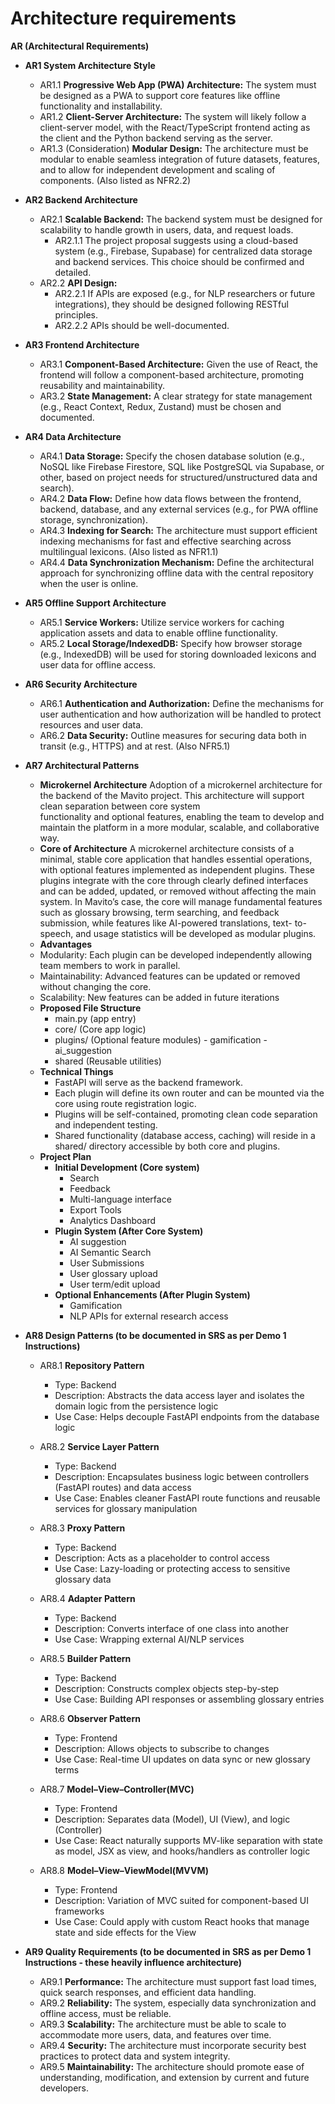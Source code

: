 # Architecture requirements

**AR (Architectural Requirements)**

- **AR1 System Architecture Style**
  - AR1.1 **Progressive Web App (PWA) Architecture:** The system must be designed as a PWA to support core features like offline functionality and installability.
  - AR1.2 **Client-Server Architecture:** The system will likely follow a client-server model, with the React/TypeScript frontend acting as the client and the Python backend serving as the server.
  - AR1.3 (Consideration) **Modular Design:** The architecture must be modular to enable seamless integration of future datasets, features, and to allow for independent development and scaling of components. (Also listed as NFR2.2)
- **AR2 Backend Architecture**
  - AR2.1 **Scalable Backend:** The backend system must be designed for scalability to handle growth in users, data, and request loads.
    - AR2.1.1 The project proposal suggests using a cloud-based system (e.g., Firebase, Supabase) for centralized data storage and backend services. This choice should be confirmed and detailed.
  - AR2.2 **API Design:**
    - AR2.2.1 If APIs are exposed (e.g., for NLP researchers or future integrations), they should be designed following RESTful principles.
    - AR2.2.2 APIs should be well-documented.
- **AR3 Frontend Architecture**
  - AR3.1 **Component-Based Architecture:** Given the use of React, the frontend will follow a component-based architecture, promoting reusability and maintainability.
  - AR3.2 **State Management:** A clear strategy for state management (e.g., React Context, Redux, Zustand) must be chosen and documented.
- **AR4 Data Architecture**
  - AR4.1 **Data Storage:** Specify the chosen database solution (e.g., NoSQL like Firebase Firestore, SQL like PostgreSQL via Supabase, or other, based on project needs for structured/unstructured data and search).
  - AR4.2 **Data Flow:** Define how data flows between the frontend, backend, database, and any external services (e.g., for PWA offline storage, synchronization).
  - AR4.3 **Indexing for Search:** The architecture must support efficient indexing mechanisms for fast and effective searching across multilingual lexicons. (Also listed as NFR1.1)
  - AR4.4 **Data Synchronization Mechanism:** Define the architectural approach for synchronizing offline data with the central repository when the user is online.
- **AR5 Offline Support Architecture**
  - AR5.1 **Service Workers:** Utilize service workers for caching application assets and data to enable offline functionality.
  - AR5.2 **Local Storage/IndexedDB:** Specify how browser storage (e.g., IndexedDB) will be used for storing downloaded lexicons and user data for offline access.
- **AR6 Security Architecture**
  - AR6.1 **Authentication and Authorization:** Define the mechanisms for user authentication and how authorization will be handled to protect resources and user data.
  - AR6.2 **Data Security:** Outline measures for securing data both in transit (e.g., HTTPS) and at rest. (Also NFR5.1)
- **AR7 Architectural Patterns**
  - **Microkernel Architecture**
    Adoption of a microkernel architecture for the backend of the Mavito project. This architecture will support clean separation between core system  
    functionality and optional features, enabling the team to develop and maintain the platform in a more modular, scalable, and collaborative way.
  - **Core of Architecture**
    A microkernel architecture consists of a minimal, stable core application that handles essential operations, with optional features implemented as
    independent plugins. These plugins integrate with the core through clearly defined interfaces and can be added, updated, or removed without affecting the main system.
    In Mavito’s case, the core will manage fundamental features such as glossary browsing, term searching, and feedback submission, while features like AI-powered translations, text-
    to-speech, and usage statistics will be developed as modular plugins.
  - **Advantages**
  - Modularity: Each plugin can be developed independently allowing team members to work in parallel.
  - Maintainability: Advanced features can be updated or removed without changing the core.
  - Scalability: New features can be added in future iterations
  - **Proposed File Structure**
    - main.py (app entry)
    - core/ (Core app logic)
    - plugins/ (Optional feature modules) - gamification - ai_suggestion
    - shared (Reusable utilities)
  - **Technical Things**
    - FastAPI will serve as the backend framework.
    - Each plugin will define its own router and can be mounted via the core using route registration logic.
    - Plugins will be self-contained, promoting clean code separation and independent testing.
    - Shared functionality (database access, caching) will reside in a shared/ directory accessible by both core and plugins.
  - **Project Plan**
    - **Initial Development (Core system)**
      - Search
      - Feedback
      - Multi-language interface
      - Export Tools
      - Analytics Dashboard
    - **Plugin System (After Core System)**
      - AI suggestion
      - AI Semantic Search
      - User Submissions
      - User glossary upload
      - User term/edit upload
    - **Optional Enhancements (After Plugin System)**
      - Gamification
      - NLP APIs for external research access

- **AR8 Design Patterns (to be documented in SRS as per Demo 1 Instructions)**
  - AR8.1 **Repository Pattern**
    - Type: Backend
    - Description: Abstracts the data access layer and isolates the domain logic from the persistence logic
    - Use Case: Helps decouple FastAPI endpoints from the database logic

  - AR8.2 **Service Layer Pattern**
    - Type: Backend
    - Description: Encapsulates business logic between controllers (FastAPI routes) and data access
    - Use Case: Enables cleaner FastAPI route functions and reusable services for glossary manipulation

  - AR8.3 **Proxy Pattern**
    - Type: Backend
    - Description: Acts as a placeholder to control access
    - Use Case: Lazy-loading or protecting access to sensitive glossary data
  - AR8.4 **Adapter Pattern**
    - Type: Backend
    - Description: Converts interface of one class into another
    - Use Case: Wrapping external AI/NLP services
  - AR8.5 **Builder Pattern**
    - Type: Backend
    - Description: Constructs complex objects step-by-step
    - Use Case: Building API responses or assembling glossary entries
  - AR8.6 **Observer Pattern**
    - Type: Frontend
    - Description: Allows objects to subscribe to changes
    - Use Case: Real-time UI updates on data sync or new glossary terms
  - AR8.7 **Model–View–Controller(MVC)**
    - Type: Frontend
    - Description: Separates data (Model), UI (View), and logic (Controller)
    - Use Case: React naturally supports MV-like separation with state as model, JSX as view, and hooks/handlers as controller logic

  - AR8.8 **Model–View–ViewModel(MVVM)**
    - Type: Frontend
    - Description: Variation of MVC suited for component-based UI frameworks
    - Use Case: Could apply with custom React hooks that manage state and side effects for the View

- **AR9 Quality Requirements (to be documented in SRS as per Demo 1 Instructions - these heavily influence architecture)**
  - AR9.1 **Performance:** The architecture must support fast load times, quick search responses, and efficient data handling.
  - AR9.2 **Reliability:** The system, especially data synchronization and offline access, must be reliable.
  - AR9.3 **Scalability:** The architecture must be able to scale to accommodate more users, data, and features over time.
  - AR9.4 **Security:** The architecture must incorporate security best practices to protect data and system integrity.
  - AR9.5 **Maintainability:** The architecture should promote ease of understanding, modification, and extension by current and future developers.
